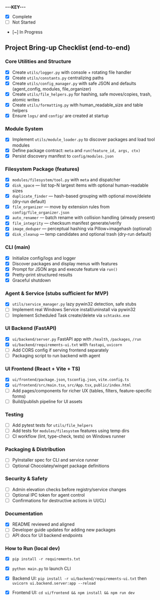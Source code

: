 **---KEY---**
- [x] Complete
- [ ] Not Started
- [~] In Progress

## Project Bring-up Checklist (end-to-end)

### Core Utilities and Structure
- [x] Create `utils/logger.py` with console + rotating file handler
- [x] Create `utils/constants.py` centralizing paths
- [x] Create `utils/config_manager.py` with safe JSON and defaults (agent_config, modules, file_organizer)
- [x] Create `utils/file_helpers.py` for hashing, safe moves/copies, trash, atomic writes
- [x] Create `utils/formatting.py` with human_readable_size and table helpers
- [x] Ensure `logs/` and `config/` are created at startup

### Module System
- [x] Implement `utils/module_loader.py` to discover packages and load tool modules
- [x] Define package contract: `meta` and `run(feature_id, args, ctx)`
- [x] Persist discovery manifest to `config/modules.json`

### Filesystem Package (features)
- [x] `modules/filesystem/tool.py` with `meta` and dispatcher
- [x] `disk_space` — list top-N largest items with optional human-readable sizes
- [x] `duplicate_finder` — hash-based grouping with optional move/delete (dry-run default)
- [x] `file_organizer` — move by extension rules from `config/file_organizer.json`
- [x] `auto_renamer` — batch rename with collision handling (already present)
- [x] `file_integrity` — checksum manifest generate/verify
- [x] `image_deduper` — perceptual hashing via Pillow+imagehash (optional)
- [x] `disk_cleanup` — temp candidates and optional trash (dry-run default)

### CLI (main)
- [x] Initialize config/logs and logger
- [x] Discover packages and display menus with features
- [x] Prompt for JSON args and execute feature via `run()`
- [x] Pretty-print structured results
- [x] Graceful shutdown

### Agent & Service (stubs sufficient for MVP)
- [x] `utils/service_manager.py` lazy pywin32 detection, safe stubs
- [ ] Implement real Windows Service install/uninstall via pywin32
- [ ] Implement Scheduled Task create/delete via `schtasks.exe`

### UI Backend (FastAPI)
- [x] `ui/backend/server.py` FastAPI app with `/health`, `/packages`, `/run`
- [x] `ui/backend/requirements-ui.txt` with `fastapi`, `uvicorn`
- [ ] Add CORS config if serving frontend separately
- [ ] Packaging script to run backend with agent

### UI Frontend (React + Vite + TS)
- [x] `ui/frontend/package.json`, `tsconfig.json`, `vite.config.ts`
- [x] `ui/frontend/src/main.tsx`, `src/App.tsx`, `public/index.html`
- [ ] Add pages/components for richer UX (tables, filters, feature-specific forms)
- [ ] Build/publish pipeline for UI assets

### Testing
- [ ] Add pytest tests for `utils/file_helpers`
- [ ] Add tests for `modules/filesystem` features using temp dirs
- [ ] CI workflow (lint, type-check, tests) on Windows runner

### Packaging & Distribution
- [ ] PyInstaller spec for CLI and service runner
- [ ] Optional Chocolatey/winget package definitions

### Security & Safety
- [ ] Admin elevation checks before registry/service changes
- [ ] Optional IPC token for agent control
- [ ] Confirmations for destructive actions in UI/CLI

### Documentation
- [x] README reviewed and aligned
- [ ] Developer guide updates for adding new packages
- [ ] API docs for UI backend endpoints

### How to Run (local dev)
- [x] `pip install -r requirements.txt`
- [x] `python main.py` to launch CLI
- [x] Backend UI: `pip install -r ui/backend/requirements-ui.txt` then `uvicorn ui.backend.server:app --reload`
- [x] Frontend UI: `cd ui/frontend && npm install && npm run dev`










